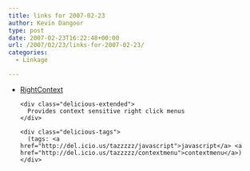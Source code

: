 ```yaml
---
title: links for 2007-02-23
author: Kevin Dangoor
type: post
date: 2007-02-23T16:22:48+00:00
url: /2007/02/23/links-for-2007-02-23/
categories:
  - Linkage

---
```

<ul class="delicious">
  <li>
    <div class="delicious-link">
      <a href="http://www.harelmalka.com/rightcontext/">RightContext</a>
    </div>
    
    <div class="delicious-extended">
      Provides context sensitive right click menus
    </div>
    
    <div class="delicious-tags">
      (tags: <a href="http://del.icio.us/tazzzzz/javascript">javascript</a> <a href="http://del.icio.us/tazzzzz/contextmenu">contextmenu</a>)
    </div>
  </li>
</ul>